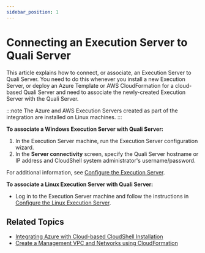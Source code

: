 ```yaml
---
sidebar_position: 1
---
```


# Connecting an Execution Server to Quali Server

This article explains how to connect, or associate, an Execution Server to Quali Server. You need to do this whenever you install a new Execution Server, or deploy an Azure Template or AWS CloudFormation for a cloud-based Quali Server and need to associate the newly-created Execution Server with the Quali Server.

:::note
The Azure and AWS Execution Servers created as part of the integration are installed on Linux machines.
:::

**To associate a Windows Execution Server with Quali Server:**

1. In the Execution Server machine, run the Execution Server configuration wizard.
2. In the **Server connectivity** screen, specify the Quali Server hostname or IP address and CloudShell system administrator's username/password.

For additional information, see [Configure the Execution Server](../../install-configure/cloudshell-suite/configure-products/config-execution-server.md).

**To associate a Linux Execution Server with Quali Server:**

- Log in to the Execution Server machine and follow the instructions in [Configure the Linux Execution Server](../../install-configure/linux-virtual-appliance/post-installation/configure/).

## Related Topics

- [Integrating Azure with Cloud-based CloudShell Installation](../../admin/supported-cloud-providers-in-cloudshell/public-cloud-provider-support-in-cloudshell/microsoft-azure-integration-and-configuration/integrating-azure-with-cloud-based-cloudshell-installation.md)
- [Create a Management VPC and Networks using CloudFormation](../../admin/supported-cloud-providers-in-cloudshell/public-cloud-provider-support-in-cloudshell/aws-integration-and-configuration/aws-integration/create-a-management-vpc/)
